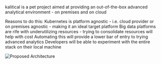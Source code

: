 kalitical is a pet project aimed at providing an out-of-the-box advanced analytical environment - on premises and on cloud


Reasons to do this:
	Kubernetes is platform agnostic - i.e. cloud provider or on premises agnostic - making it an ideal target platform
	Big data platforms are rife with underutilizing resources - trying to consolidate resources will help with cost
	Automating this will provide a lower bar of entry to trying advanced analytics
	Developers will be able to experiment with the entire stack on their local machine



![Proposed Architecture](https://drive.google.com/file/d/16w6PWeI49l-yatyF3Gda8_1Q40rx7Bqx/view?usp=sharing)

